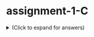# assignment-1-C
<details>
<summary> (Click to expand for answers)</summary>
*[program 1 -  Write A Program to find Quotient and Remainder]
<details>
